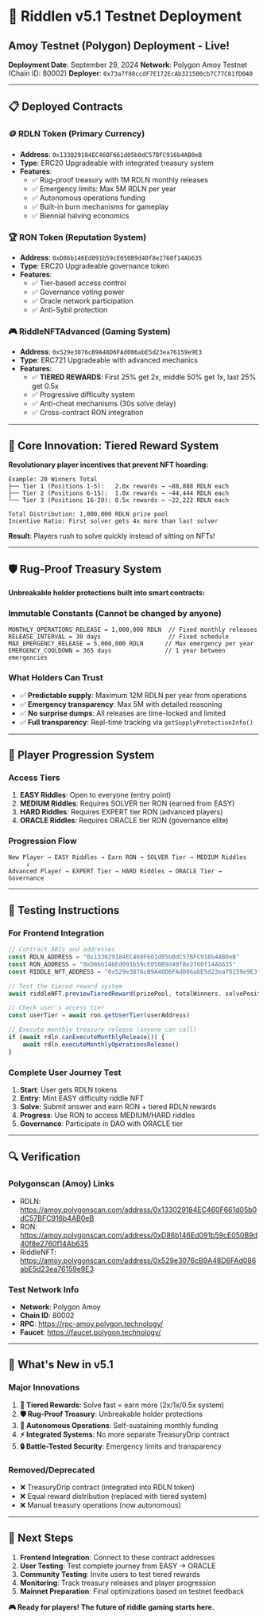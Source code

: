 # 🚀 Riddlen v5.1 Testnet Deployment

## **Amoy Testnet (Polygon) Deployment - Live!**

**Deployment Date**: September 29, 2024
**Network**: Polygon Amoy Testnet (Chain ID: 80002)
**Deployer**: `0x73a7f88ccdF7E172EcAb321500cb7C77C81fD040`

---

## **📋 Deployed Contracts**

### **🪙 RDLN Token (Primary Currency)**
- **Address**: `0x133029184EC460F661d05b0dC57BFC916b4AB0eB`
- **Type**: ERC20 Upgradeable with integrated treasury system
- **Features**:
  - ✅ Rug-proof treasury with 1M RDLN monthly releases
  - ✅ Emergency limits: Max 5M RDLN per year
  - ✅ Autonomous operations funding
  - ✅ Built-in burn mechanisms for gameplay
  - ✅ Biennial halving economics

### **🏆 RON Token (Reputation System)**
- **Address**: `0xD86b146Ed091b59cE050B9d40f8e2760f14Ab635`
- **Type**: ERC20 Upgradeable governance token
- **Features**:
  - ✅ Tier-based access control
  - ✅ Governance voting power
  - ✅ Oracle network participation
  - ✅ Anti-Sybil protection

### **🎮 RiddleNFTAdvanced (Gaming System)**
- **Address**: `0x529e3076cB9A48D6FAd086abE5d23ea76159e9E3`
- **Type**: ERC721 Upgradeable with advanced mechanics
- **Features**:
  - ✅ **TIERED REWARDS**: First 25% get 2x, middle 50% get 1x, last 25% get 0.5x
  - ✅ Progressive difficulty system
  - ✅ Anti-cheat mechanisms (30s solve delay)
  - ✅ Cross-contract RON integration

---

## **🎯 Core Innovation: Tiered Reward System**

**Revolutionary player incentives that prevent NFT hoarding:**

```
Example: 20 Winners Total
├── Tier 1 (Positions 1-5):   2.0x rewards → ~88,888 RDLN each
├── Tier 2 (Positions 6-15):  1.0x rewards → ~44,444 RDLN each
└── Tier 3 (Positions 16-20): 0.5x rewards → ~22,222 RDLN each

Total Distribution: 1,000,000 RDLN prize pool
Incentive Ratio: First solver gets 4x more than last solver
```

**Result**: Players rush to solve quickly instead of sitting on NFTs!

---

## **🛡️ Rug-Proof Treasury System**

**Unbreakable holder protections built into smart contracts:**

### **Immutable Constants (Cannot be changed by anyone)**
```solidity
MONTHLY_OPERATIONS_RELEASE = 1,000,000 RDLN  // Fixed monthly releases
RELEASE_INTERVAL = 30 days                   // Fixed schedule
MAX_EMERGENCY_RELEASE = 5,000,000 RDLN      // Max emergency per year
EMERGENCY_COOLDOWN = 365 days               // 1 year between emergencies
```

### **What Holders Can Trust**
- ✅ **Predictable supply**: Maximum 12M RDLN per year from operations
- ✅ **Emergency transparency**: Max 5M with detailed reasoning
- ✅ **No surprise dumps**: All releases are time-locked and limited
- ✅ **Full transparency**: Real-time tracking via `getSupplyProtectionInfo()`

---

## **🔄 Player Progression System**

### **Access Tiers**
1. **EASY Riddles**: Open to everyone (entry point)
2. **MEDIUM Riddles**: Requires SOLVER tier RON (earned from EASY)
3. **HARD Riddles**: Requires EXPERT tier RON (advanced players)
4. **ORACLE Riddles**: Requires ORACLE tier RON (governance elite)

### **Progression Flow**
```
New Player → EASY Riddles → Earn RON → SOLVER Tier → MEDIUM Riddles
     ↓
Advanced Player → EXPERT Tier → HARD Riddles → ORACLE Tier → Governance
```

---

## **🧪 Testing Instructions**

### **For Frontend Integration**
```javascript
// Contract ABIs and addresses
const RDLN_ADDRESS = "0x133029184EC460F661d05b0dC57BFC916b4AB0eB"
const RON_ADDRESS = "0xD86b146Ed091b59cE050B9d40f8e2760f14Ab635"
const RIDDLE_NFT_ADDRESS = "0x529e3076cB9A48D6FAd086abE5d23ea76159e9E3"

// Test the tiered reward system
await riddleNFT.previewTieredReward(prizePool, totalWinners, solvePosition)

// Check user's access tier
const userTier = await ron.getUserTier(userAddress)

// Execute monthly treasury release (anyone can call)
if (await rdln.canExecuteMonthlyRelease()) {
    await rdln.executeMonthlyOperationsRelease()
}
```

### **Complete User Journey Test**
1. **Start**: User gets RDLN tokens
2. **Entry**: Mint EASY difficulty riddle NFT
3. **Solve**: Submit answer and earn RON + tiered RDLN rewards
4. **Progress**: Use RON to access MEDIUM/HARD riddles
5. **Governance**: Participate in DAO with ORACLE tier

---

## **🔍 Verification**

### **Polygonscan (Amoy) Links**
- RDLN: https://amoy.polygonscan.com/address/0x133029184EC460F661d05b0dC57BFC916b4AB0eB
- RON: https://amoy.polygonscan.com/address/0xD86b146Ed091b59cE050B9d40f8e2760f14Ab635
- RiddleNFT: https://amoy.polygonscan.com/address/0x529e3076cB9A48D6FAd086abE5d23ea76159e9E3

### **Test Network Info**
- **Network**: Polygon Amoy
- **Chain ID**: 80002
- **RPC**: https://rpc-amoy.polygon.technology/
- **Faucet**: https://faucet.polygon.technology/

---

## **🎉 What's New in v5.1**

### **Major Innovations**
1. **🎯 Tiered Rewards**: Solve fast = earn more (2x/1x/0.5x system)
2. **🛡️ Rug-Proof Treasury**: Unbreakable holder protections
3. **🤖 Autonomous Operations**: Self-sustaining monthly funding
4. **⚡ Integrated Systems**: No more separate TreasuryDrip contract
5. **🔒 Battle-Tested Security**: Emergency limits and transparency

### **Removed/Deprecated**
- ❌ TreasuryDrip contract (integrated into RDLN token)
- ❌ Equal reward distribution (replaced with tiered system)
- ❌ Manual treasury operations (now autonomous)

---

## **🚀 Next Steps**

1. **Frontend Integration**: Connect to these contract addresses
2. **User Testing**: Test complete journey from EASY → ORACLE
3. **Community Testing**: Invite users to test tiered rewards
4. **Monitoring**: Track treasury releases and player progression
5. **Mainnet Preparation**: Final optimizations based on testnet feedback

**🎮 Ready for players! The future of riddle gaming starts here.**